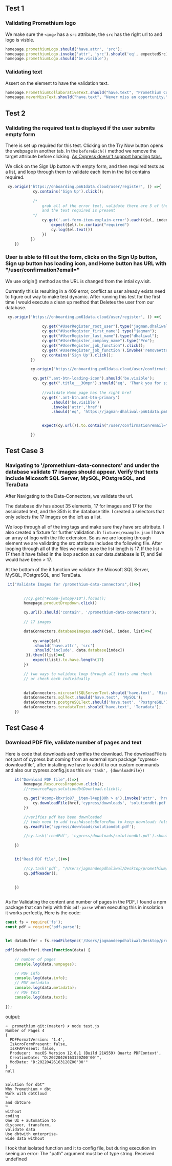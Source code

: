 ## Test 1

### Validating Promethium logo

We make sure the `<img>` has a `src` attribute, the `src` has the right url to and logo is visble.

``` js
homepage.promethiumLogo.should('have.attr', 'src');
homepage.promethiumLogo.invoke('attr', 'src').should('eq', expectedSrc);
homepage.promethiumLogo.should('be.visible');
```

### Validating text

Assert on the element to have the validation text.

``` js
homepage.PromethiumCollaborativeText.should("have.text", "Promethium Collaborative Data Analytics");
homepage.neverMissText.should("have.text", "Never miss an opportunity.");
```

## Test 2

### Validating the required text is displayed if the user submits empty form

There is set up required for this test. Clicking on the Try Now button opens the webpage in another tab. In the `beforeEach()` method we remove the target
attribute before clicking. [As Cypress doesn't support handling tabs.](https://docs.cypress.io/faq/questions/using-cypress-faq#Can-I-test-anchor-links-that-open-in-a-new-tab)

We click on the Sign Up button with empty form, and then required texts as a list, and loop through them to validate each item in the list contains required.

``` js
 cy.origin('https://onboarding.pm61data.cloud/user/register', () =>{
            cy.contains('Sign Up').click();
        
            /*
                grab all of the error text, validate there are 5 of them
                and the text required is present
            */
                cy.get('.ant-form-item-explain-error').each(($el, index, $list) =>{
                    expect($el).to.contain("required")
                    cy.log($el.text())
                })
           })
    })
 ```
 
### User is able to fill out the form, clicks on the Sign Up button, Sign up button has loading icon, and Home button has URL with "/user/confirmation?email="

We use origin() method as the URL is changed from the intial cy.visit.

Currently this is resulting in a 409 error, conflict as user already exists need to figure out way to make test dynamic. After running this test for the first time I would execute a clean up method that Deletes the user from our database.

``` js
 cy.origin('https://onboarding.pm61data.cloud/user/register', () =>{
            
                cy.get("#UserRegister_root_user").type("jagman.dhaliwal@pm61data.com");
                cy.get("#UserRegister_first_name").type("jagman");
                cy.get("#UserRegister_last_name").type("dhaliwal");
                cy.get("#UserRegister_company_name").type("Pro");
                cy.get("#UserRegister_job_function").click();
                cy.get('#UserRegister_job_function').invoke('removeAttr', 'readonly').type('{Enter}');
                cy.contains('Sign Up').click();
           })

           cy.origin("https://onboarding.pm61data.cloud/user/confirmation?email=jagman.dhaliwal@pm61data.com&subdomain=jagman-dhaliwal-pm61data.pm61data.cloud", ()=>{

            cy.get(".ant-btn-loading-icon").should('be.visible');
                cy.get(".title___30mpn").should('eq', 'Thank you for signing up.');
                
                //validate Home page has the right href
                cy.get('.ant-btn.ant-btn-primary')
                    .should('be.visible')
                    .invoke('attr','href')
                    .should('eq', 'https://jagman-dhaliwal-pm61data.pm61data.cloud');


                expect(cy.url()).to.contain("/user/confirmation?email=");    

           })
```
 
## Test Case 3

### Navigating to '/promethium-data-connectors' and under the database validate 17 images should appear. Verify that texts include Micosoft SQL Server, MySQL, POstgreSQL, and TeraData

After Navigating to the Data-Connectors, we validate the url.

The database div has about 35 elements, 17 for images and 17 for the assoicated text, and the 35th is the database title. I created a selectors that only selects the 17 images on the left as a list.

We loop through all of the img tags and make sure they have src attribute. I also created a fixture for further validation. In `fixtures/example.json` I have an array of logo with the file extension. So as we are looping through element we are validating the src attribute includes the following file. After looping through all of the files we make sure the list length is 17. If the list > 17 then it have failed in the loop section as our data.database is 17, and $el would have been > 17.

At the bottom of the it function we validate the Micosoft SQL Server, MySQL, POstgreSQL, and TeraData.
``` js
 it("Validate Images for /promethium-data-connectors",()=>{

       
        //cy.get("#comp-jwtopy710").focus();
        homepage.productDropdown.click()

        cy.url().should('contain', '/promethium-data-connectors');
            
        // 17 images 

        dataConnectors.databaseImages.each(($el, index, list)=>{
            
            cy.wrap($el)
            .should('have.attr', 'src')
            .should('include', data.database[index])
         }).then((list)=>{
            expect(list).to.have.length(17)  
        })

        // two ways to validate loop through all texts and check
        // or check each individually
        

        dataConnectors.microsoftSQLServerText.should('have.text', 'Microsoft SQL Server');
        dataConnectors.sqlText.should('have.text', 'MySQL');
        dataConnectors.postgreSQLText.should('have.text', 'PostgreSQL');
        dataConnectors.teradataText.should('have.text', 'Teradata');
    })

``` 

## Test Case 4

### Download PDF file, validate number of pages and text

Here is code that downloads and verifies the download. The downloadFile is not part of cypress but coming from an external npm package "cypress-downloadfile", after installing we have to add it to our custom commands and also our cypress.config.js as this `on('task', {downloadFile})`

``` js
    it("Download PDF file",()=>{
        homepage.ResourcesDropdown.click();
        //resourcePage.solutiondbtDownload.click();

        cy.get('#comp-khxrjo87__item-l4epj00h > a').invoke('attr', 'href').then((href)=>{
            cy.downloadFile(href,'cypress/downloads', 'solutiondbt.pdf')
        })

        //verifies pdf has been downloaded 
        // todo need to add trashAssetsBeforeRun to keep downloads folder clean
        cy.readFile('cypress/downloads/solutiondbt.pdf');

        //cy.task('readPdf', 'cypress/downloads/solutiondbt.pdf').should('contain', 'Reimagining data analytics');
    
    })


    it("Read PDF file",()=>{

        //cy.task('pdf', "/Users/jagmandeepdhaliwal/Desktop/promethium/cypress/downloads/solutiondbt.pdf")
        cy.pdfReader();
        

    })
    
```    
    
As for Validating the content and number of pages in the PDF, I found a npm package that can help with this `pdf-parse` when executing this in insolation it works perfectly, Here is the code:

``` js
const fs = require('fs');
const pdf = require('pdf-parse');


let dataBuffer = fs.readFileSync('/Users/jagmandeepdhaliwal/Desktop/promethium/cypress/downloads/solutiondbt.pdf');

pdf(dataBuffer).then(function(data) {

	// number of pages
	console.log(data.numpages);

	// PDF info
	console.log(data.info);
	// PDF metadata
	console.log(data.metadata); 
  	// PDF text
	console.log(data.text); 
        
}); 
```

output: 
```
➜  promethium git:(master) ✗ node test.js
Number of Pages 4
{
  PDFFormatVersion: '1.4',
  IsAcroFormPresent: false,
  IsXFAPresent: false,
  Producer: 'macOS Version 12.0.1 (Build 21A559) Quartz PDFContext',
  CreationDate: "D:20220426163120Z00'00'",
  ModDate: "D:20220426163120Z00'00'"
}
null


Solution for dbt™
Why Promethium + dbt
Work with dbtCloud
™
and dbtCore
™
without 
coding
One UI + automation to 
discover, transform, 
validate data
Use dbtwith enterprise-
wide data without 
```

I took that isolated function and it to config file, but during execution im seeing an error:
The "path" argument must be of type string. Received undefined
